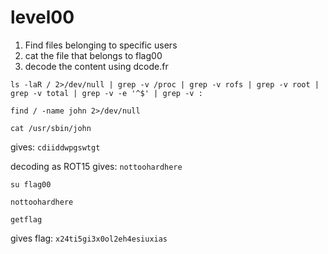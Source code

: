 # level00

1. Find files belonging to specific users
2. cat the file that belongs to flag00
3. decode the content using dcode.fr

`ls -laR / 2>/dev/null | grep -v /proc | grep -v rofs | grep -v root | grep -v total | grep -v -e '^$' | grep -v :`

`find / -name john 2>/dev/null`

`cat /usr/sbin/john`

gives: `cdiiddwpgswtgt`

decoding as ROT15 gives: `nottoohardhere`

`su flag00`

`nottoohardhere`

`getflag`

gives flag: `x24ti5gi3x0ol2eh4esiuxias`
